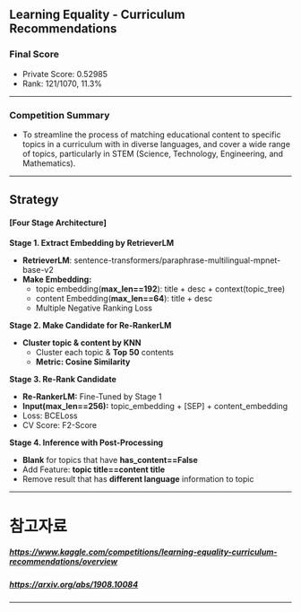 ## Learning Equality - Curriculum Recommendations

### Final Score
- Private Score: 0.52985
- Rank: 121/1070, 11.3%
___
### Competition Summary

- To streamline the process of matching educational content to specific topics in a curriculum with in diverse languages, and cover a wide range of topics, particularly in STEM (Science, Technology, Engineering, and Mathematics).

___
## Strategy
#### **[Four Stage Architecture]**  
**Stage 1. Extract Embedding by RetrieverLM**  
* **RetrieverLM**: sentence-transformers/paraphrase-multilingual-mpnet-base-v2  
* **Make Embedding:**  
    - topic embedding(**max_len==192**): title + desc + context(topic_tree)  
    - content Embedding(**max_len==64**): title + desc  
    - Multiple Negative Ranking Loss  

**Stage 2. Make Candidate for Re-RankerLM**  
* **Cluster topic & content by KNN**  
    - Cluster each topic & **Top 50** contents  
    - **Metric: Cosine Similarity**    

**Stage 3. Re-Rank Candidate**  
* **Re-RankerLM:** Fine-Tuned by Stage 1  
* **Input(max_len==256):** topic_embedding + [SEP] + content_embedding
* Loss: BCELoss  
* CV Score: F2-Score 


**Stage 4. Inference with Post-Processing**  
* **Blank** for topics that have **has_content==False**  
* Add Feature: **topic title==content title**  
* Remove result that has **different language** information to topic  

___
# 참고자료  
##### https://www.kaggle.com/competitions/learning-equality-curriculum-recommendations/overview
##### https://arxiv.org/abs/1908.10084
___